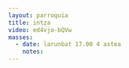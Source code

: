 ```yaml
---
layout: parroquia
title: intza
video: ed4vjo-bQVw
masses:
  - date: larunbat 17.00 4 astea
    notes:
---
```


